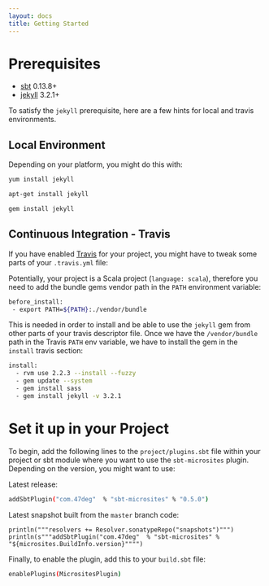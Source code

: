 ```yaml
---
layout: docs
title: Getting Started
---
```


# Prerequisites

* [sbt](http://www.scala-sbt.org/) 0.13.8+
* [jekyll](https://jekyllrb.com/) 3.2.1+

To satisfy the `jekyll` prerequisite, here are a few hints for local and travis environments.

## Local Environment

Depending on your platform, you might do this with:

```bash
yum install jekyll

apt-get install jekyll

gem install jekyll
```

## Continuous Integration - Travis

If you have enabled [Travis](https://travis-ci.org/) for your project, you might have to tweak some parts of your `.travis.yml` file:

Potentially, your project is a Scala project (`language: scala`), therefore you need to add the bundle gems vendor path in the `PATH` environment variable:

```bash
before_install:
 - export PATH=${PATH}:./vendor/bundle
```

This is needed in order to install and be able to use the `jekyll` gem from other parts of your travis descriptor file. Once we have the `/vendor/bundle` path in the Travis `PATH` env variable, we have to install the gem in the `install` travis section:

```bash
install:
  - rvm use 2.2.3 --install --fuzzy
  - gem update --system
  - gem install sass
  - gem install jekyll -v 3.2.1
```

# Set it up in your Project

To begin, add the following lines to the `project/plugins.sbt` file within your project or sbt module where you want to use the `sbt-microsites` plugin. Depending on the version, you might want to use:

Latest release:

```bash
addSbtPlugin("com.47deg"  % "sbt-microsites" % "0.5.0")
```

Latest snapshot built from the `master` branch code:

```tut:evaluated
println("""resolvers += Resolver.sonatypeRepo("snapshots")""")
println(s"""addSbtPlugin("com.47deg"  % "sbt-microsites" % "${microsites.BuildInfo.version}"""")
```

Finally, to enable the plugin, add this to your `build.sbt` file:
```bash
enablePlugins(MicrositesPlugin)
```
